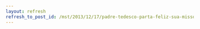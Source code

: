 ```yaml
---
layout: refresh
refresh_to_post_id: /mst/2013/12/17/padre-tedesco-parta-feliz-sua-misso-foi-cumprida
---
```

